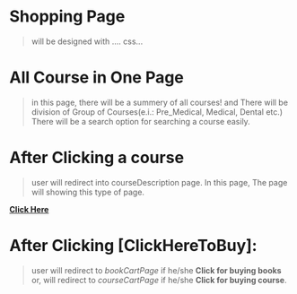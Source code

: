 <!-- ============================================ Shopping Page ========================================================== -->
# Shopping Page
  > will be designed with .... css...

# All Course in One Page
  > in this page, there will be a summery of all courses! and There will be division of Group of Courses(e.i.: Pre_Medical, Medical, Dental etc.)  
  There will be a search option for searching a course easily.


# After Clicking a course
  > user will redirect into courseDescription page. In this page, The page will showing this type of page.  

  __[Click Here](https://1drv.ms/i/s!Aq4FfT9SYylhbb87Wus9f13a9L8?e=mYgJ0q)__  

# After Clicking [ClickHereToBuy]:
> user will redirect to _bookCartPage_ if he/she __Click for buying books__ or, will redirect to _courseCartPage_ if he/she __Click for buying course__.